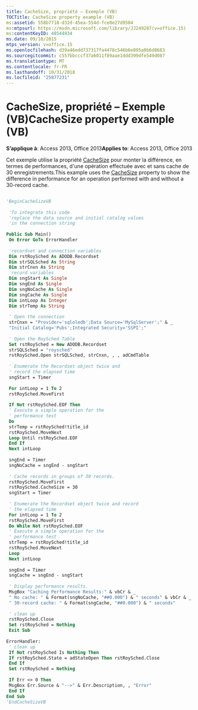 ```yaml
---
title: CacheSize, propriété – Exemple (VB)
TOCTitle: CacheSize property example (VB)
ms:assetid: 558b7718-d32d-45ea-554d-fce0e27d9504
ms:mtpsurl: https://msdn.microsoft.com/library/JJ249287(v=office.15)
ms:contentKeyID: 48544934
ms.date: 09/18/2015
mtps_version: v=office.15
ms.openlocfilehash: d39a46edd737317fa4478c546b6e895a0b6d8683
ms.sourcegitcommit: c557bbcccf37a6011f89aae1ddd399dfe549d087
ms.translationtype: MT
ms.contentlocale: fr-FR
ms.lasthandoff: 10/31/2018
ms.locfileid: "25877231"
---
```

# <a name="cachesize-property-example-vb"></a><span data-ttu-id="c689a-102">CacheSize, propriété – Exemple (VB)</span><span class="sxs-lookup"><span data-stu-id="c689a-102">CacheSize property example (VB)</span></span>


<span data-ttu-id="c689a-103">**S’applique à**: Access 2013, Office 2013</span><span class="sxs-lookup"><span data-stu-id="c689a-103">**Applies to**: Access 2013, Office 2013</span></span>

<span data-ttu-id="c689a-104">Cet exemple utilise la propriété [CacheSize](cachesize-property-ado.md) pour monter la différence, en termes de performances, d'une opération effectuée avec et sans cache de 30 enregistrements.</span><span class="sxs-lookup"><span data-stu-id="c689a-104">This example uses the [CacheSize](cachesize-property-ado.md) property to show the difference in performance for an operation performed with and without a 30-record cache.</span></span>

```vb 
 
'BeginCacheSizeVB 
 
 'To integrate this code 
 'replace the data source and initial catalog values 
 'in the connection string 
 
Public Sub Main() 
 On Error GoTo ErrorHandler 
 
 'recordset and connection variables 
 Dim rstRoySched As ADODB.Recordset 
 Dim strSQLSched As String 
 Dim strCnxn As String 
 'record variables 
 Dim sngStart As Single 
 Dim sngEnd As Single 
 Dim sngNoCache As Single 
 Dim sngCache As Single 
 Dim intLoop As Integer 
 Dim strTemp As String 
 
 ' Open the connection 
 strCnxn = "Provider='sqloledb';Data Source='MySqlServer';" & _ 
 "Initial Catalog='Pubs';Integrated Security='SSPI';" 
 
 ' Open the RoySched Table 
 Set rstRoySched = New ADODB.Recordset 
 strSQLSched = "roysched" 
 rstRoySched.Open strSQLSched, strCnxn, , , adCmdTable 
 
 ' Enumerate the Recordset object twice and 
 ' record the elapsed time 
 sngStart = Timer 
 
 For intLoop = 1 To 2 
 rstRoySched.MoveFirst 
 
 If Not rstRoySched.EOF Then 
 ' Execute a simple operation for the 
 ' performance test 
 Do 
 strTemp = rstRoySched!title_id 
 rstRoySched.MoveNext 
 Loop Until rstRoySched.EOF 
 End If 
 Next intLoop 
 
 sngEnd = Timer 
 sngNoCache = sngEnd - sngStart 
 
 ' Cache records in groups of 30 records. 
 rstRoySched.MoveFirst 
 rstRoySched.CacheSize = 30 
 sngStart = Timer 
 
 ' Enumerate the Recordset object twice and record 
 ' the elapsed time 
 For intLoop = 1 To 2 
 rstRoySched.MoveFirst 
 Do While Not rstRoySched.EOF 
 ' Execute a simple operation for the 
 ' performance test 
 strTemp = rstRoySched!title_id 
 rstRoySched.MoveNext 
 Loop 
 Next intLoop 
 
 sngEnd = Timer 
 sngCache = sngEnd - sngStart 
 
 ' Display performance results. 
 MsgBox "Caching Performance Results:" & vbCr & _ 
 " No cache: " & Format(sngNoCache, "##0.000") & " seconds" & vbCr & _ 
 " 30-record cache: " & Format(sngCache, "##0.000") & " seconds" 
 
 ' clean up 
 rstRoySched.Close 
 Set rstRoySched = Nothing 
 Exit Sub 
 
ErrorHandler: 
 ' clean up 
 If Not rstRoySched Is Nothing Then 
 If rstRoySched.State = adStateOpen Then rstRoySched.Close 
 End If 
 Set rstRoySched = Nothing 
 
 If Err <> 0 Then 
 MsgBox Err.Source & "-->" & Err.Description, , "Error" 
 End If 
End Sub 
'EndCacheSizeVB 
```

